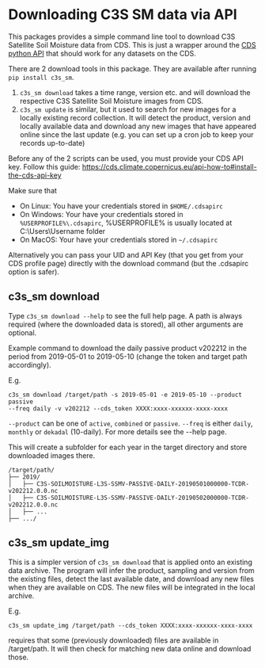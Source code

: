 # Downloading C3S SM data via API

This packages provides a simple command line tool to download C3S Satellite
Soil Moisture data from CDS. This is just a wrapper around the [CDS python
API](https://pypi.org/project/cdsapi/) that should work for any datasets on
the CDS.

There are 2 download tools in this package. They are available after running 
``pip install c3s_sm``.
1) ``c3s_sm download`` takes a time range, version etc. and will download the
respective C3S Satellite Soil Moisture images from CDS.
2) ``c3s_sm update`` is similar, but it used to search for new images for a
locally existing record collection. It will detect the product, version and 
locally available data and download any new images that have appeared online
since the last update (e.g. you can set up a cron job to keep your records 
up-to-date)

Before any of the 2 scripts can be used, you must provide your CDS API key. 
Follow this guide: https://cds.climate.copernicus.eu/api-how-to#install-the-cds-api-key

Make sure that 
- On Linux: You have your credentials stored in `$HOME/.cdsapirc`
- On Windows: Your have your credentials stored in `%USERPROFILE%\.cdsapirc`,
%USERPROFILE% is usually located at C:\Users\Username folder
- On MacOS: Your have your credentials stored in `~/.cdsapirc`

Alternatively you can pass your UID and API Key (that you get from your CDS
profile page) directly with the download command (but the .cdsapirc option
is safer).

## c3s_sm download

Type ``c3s_sm download --help`` to see the full help page. A path is
always required (where the downloaded data is stored), all other arguments are 
optional.

Example command to download the daily passive product v202212 in the period from
2019-05-01 to 2019-05-10 (change the token and target path accordingly).

E.g.
```console
c3s_sm download /target/path -s 2019-05-01 -e 2019-05-10 --product passive 
--freq daily -v v202212 --cds_token XXXX:xxxx-xxxxxx-xxxx-xxxx
```

`--product` can be one of `active`, `combined` or `passive`. `--freq` is either
`daily`, `monthly` or `dekadal` (10-daily). For more details see the --help 
page.

This will create a subfolder for each year in the target directory and store 
downloaded images there.

```
/target/path/
├── 2019/
│   ├── C3S-SOILMOISTURE-L3S-SSMV-PASSIVE-DAILY-20190501000000-TCDR-v202212.0.0.nc
│   ├── C3S-SOILMOISTURE-L3S-SSMV-PASSIVE-DAILY-20190502000000-TCDR-v202212.0.0.nc
│   ├── ...
├── .../
```

## c3s_sm update_img

This is a simpler version of `c3s_sm download` that is applied onto an existing
data archive. The program will infer the product, sampling and version from
the existing files, detect the last available date, and download any new files
when they are available on CDS. The new files will be integrated in the local
archive.

E.g.
```console
c3s_sm update_img /target/path --cds_token XXXX:xxxx-xxxxxx-xxxx-xxxx
```

requires that some (previously downloaded) files are available in /target/path.
It will then check for matching new data online and download those.

